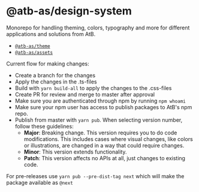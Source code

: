 # @atb-as/design-system

Monorepo for handling theming, colors, typography and more for different applications and solutions from AtB.

- [`@atb-as/theme`](./packages/theme)
- [`@atb-as/assets`](./packages/assets)


Current flow for making changes:
- Create a branch for the changes
- Apply the changes in the .ts-files
- Build with `yarn build-all` to apply the changes to the .css-files
- Create PR for review and merge to master after approval
- Make sure you are authenticated through npm by running `npm whoami`
- Make sure your npm user has access to publish packages to AtB's npm repo.
- Publish from master with `yarn pub`. When selecting version number, follow these guidelines:
	- **Major**: Breaking change. This version requires you to do code modifications. This includes cases where visual changes, like colors or illustrations, are changed in a way that could require changes.
	- **Minor**: This version extends functionality.
	- **Patch**: This version affects no APIs at all, just changes to existing code.

For pre-releases use `yarn pub --pre-dist-tag next` which will make the package available as `@next`
